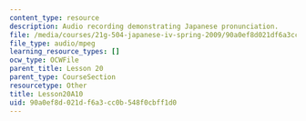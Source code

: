 ```yaml
---
content_type: resource
description: Audio recording demonstrating Japanese pronunciation.
file: /media/courses/21g-504-japanese-iv-spring-2009/90a0ef8d021df6a3cc0b548f0cbff1d0_Lesson20A10.mp3
file_type: audio/mpeg
learning_resource_types: []
ocw_type: OCWFile
parent_title: Lesson 20
parent_type: CourseSection
resourcetype: Other
title: Lesson20A10
uid: 90a0ef8d-021d-f6a3-cc0b-548f0cbff1d0
---
```

